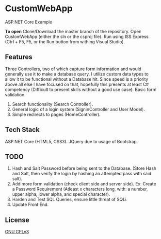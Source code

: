 # CustomWebApp
ASP.NET Core Example

**To open** Clone/Download the master branch of the repository. Open 
CustomWebApp (either the sln or the csproj file). Run using ISS Express (Ctrl + F5, F5, or the Run button from withing Visual Studio).

## Features
Three Controllers, two of which capture form information and would generally use it to make a database query. I utilize custom data types to allow it to be functional without a Database hit. Since speed is a priority above all else I have focused on that, hopefully this presents at least C# competency (Difficult to present skills without a good use case). Basic form validation.

1. Search functionality (Search Controller).
2. General logic of a login system (SigninController and User Model).
3. Simple redirects to pages (HomeController).

## Tech Stack
ASP.NET Core (HTML5, CSS3). JQuery due to usage of Bootstrap.

## TODO
1. Hash and Salt Password before being sent to the Database. (Store Hash and Salt, then verify the login by hashing an attempted pass with said salt).
2. Add more form validation (check client side and server side). Ex: Create a Password Requirement (Atleast x characters long, with: a number, upper alpha, lower alpha, and special character).
3. Harden and Test SQL Queries, ensure little threat of SQLi.
4. Update Front End.

## License
[GNU GPLv3](https://choosealicense.com/licenses/gpl-3.0/)
